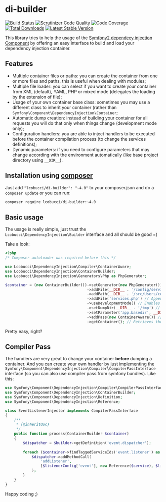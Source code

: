 # di-builder

[![Build Status](https://secure.travis-ci.org/lcobucci/di-builder.png?branch=master)](http://travis-ci.org/#!/lcobucci/di-builder)
[![Scrutinizer Code Quality](https://img.shields.io/scrutinizer/g/lcobucci/di-builder/master.svg?style=flat-square)](https://scrutinizer-ci.com/g/lcobucci/di-builder/?branch=master)
[![Code Coverage](https://img.shields.io/scrutinizer/coverage/g/lcobucci/di-builder/master.svg?style=flat-square)](https://scrutinizer-ci.com/g/lcobucci/di-builder/?branch=master)
[![Total Downloads](https://poser.pugx.org/lcobucci/di-builder/downloads.png)](https://packagist.org/packages/lcobucci/di-builder)
[![Latest Stable Version](https://poser.pugx.org/lcobucci/di-builder/v/stable.png)](https://packagist.org/packages/lcobucci/di-builder)

This library tries to help the usage of the
[Symfony2 dependecy injection Component](http://symfony.com/doc/current/components/dependency_injection/introduction.html)
by offering an easy interface to build and load your dependency injection container.

## Features

 - Multiple container files or paths: you can create the container from one or
   more files and paths, this is useful when dealing with modules;
 - Multiple file loader: you can select if you want to create your container from
   XML (default), YAML, PHP or mixed mode (delegates the loading by the extension of file); 
 - Usage of your own container base class: sometimes you may use a different class
   to inherit your container (rather than ```Symfony\Component\DependencyInjection\Container```;
 - Automatic dump creation: instead of building your container for all requests you
   will do that only when things change (development mode only);
 - Configuration handlers: you are able to inject handlers to be executed before
   the container compilation process (to change the services definitions);
 - Dynamic parameters: if you need to configure parameters that may change according
   with the environment automatically (like base project directory using ```__DIR__```).

## Installation using [composer](http://getcomposer.org/)

Just add ```"lcobucci/di-builder": "~4.0"``` to your composer.json and do a ```composer update``` or you can run:

```bash
composer require lcobucci/di-builder:~4.0
```

## Basic usage

The usage is really simple, just trust the ```Lcobucci\DependencyInjection\Builder``` interface and
all should be good =)

Take a look:

```php
<?php
/* Composer autoloader was required before this */ 

use Lcobucci\DependencyInjection\Compiler\ContainerAware;
use Lcobucci\DependencyInjection\ContainerBuilder;
use Lcobucci\DependencyInjection\Generators\Php as PhpGenerator;

$container = (new ContainerBuilder())->setGenerator(new PhpGenerator()) // Changes the generator
                                     ->addFile(__DIR__ . '/config/services.php') // Appends a file to create the container
                                     ->addPath(__DIR__ . '/src/Users/config') // Appends a new path to locate files
                                     ->addFile('services.php') // Appends a file to create the container (to be used with the configured paths)
                                     ->useDevelopmentMode() // Enables the development mode (production is the default)
                                     ->setDumpDir(__DIR__ . '/tmp') // Changes the dump directory
                                     ->setParameter('app.basedir', __DIR__) // Configures a dynamic parameter
                                     ->addPass(new ContainerAware()) // Appends a new compiler pass
                                     ->getContainer(); // Retrieves the container =)
```

Pretty easy, right?

## Compiler Pass

The handlers are very great to change your container __before__ dumping a container. And
you can create your own handler by just implementing the ```Symfony\Component\DependencyInjection\Compiler\CompilerPassInterface```
interface (so you can also use compiler pass from symfony bundles). Like this:

```php
use Symfony\Component\DependencyInjection\Compiler\CompilerPassInterface;
use Symfony\Component\DependencyInjection\ContainerBuilder;
use Symfony\Component\DependencyInjection\Definition;
use Symfony\Component\DependencyInjection\Reference;

class EventListenerInjector implements CompilerPassInterface
{
    /**
     * {@inheritdoc}
     */
    public function process(ContainerBuilder $container)
    {
        $dispatcher = $builder->getDefinition('event.dispatcher');   
    
        foreach ($container->findTaggedServiceIds('event.listener') as $service => $listenerConfig) {
            $dispatcher->addMethodCall(
                'addListener',
                [$listenerConfig['event'], new Reference($service), $listenerConfig['priority']]
            );
        }
    }
}
```

Happy coding ;)
